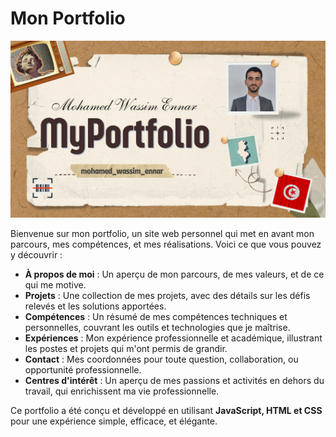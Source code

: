 # Mon Portfolio

![Logo du Projet](Porto.png)

Bienvenue sur mon portfolio, un site web personnel qui met en avant mon parcours, mes compétences, et mes réalisations. Voici ce que vous pouvez y découvrir :

- **À propos de moi** : Un aperçu de mon parcours, de mes valeurs, et de ce qui me motive.
- **Projets** : Une collection de mes projets, avec des détails sur les défis relevés et les solutions apportées.
- **Compétences** : Un résumé de mes compétences techniques et personnelles, couvrant les outils et technologies que je maîtrise.
- **Expériences** : Mon expérience professionnelle et académique, illustrant les postes et projets qui m'ont permis de grandir.
- **Contact** : Mes coordonnées pour toute question, collaboration, ou opportunité professionnelle.
- **Centres d'intérêt** : Un aperçu de mes passions et activités en dehors du travail, qui enrichissent ma vie professionnelle.

Ce portfolio a été conçu et développé en utilisant **JavaScript, HTML et CSS** pour une expérience simple, efficace, et élégante.

